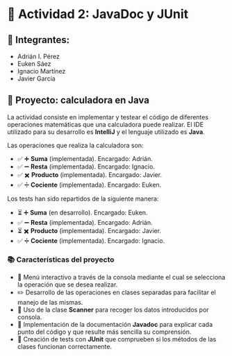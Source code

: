 # 📎 Actividad 2: JavaDoc y JUnit

## 👥 Integrantes:
<ul>
    <li>Adrián I. Pérez</li>
    <li>Euken Sáez</li>
    <li>Ignacio Martínez</li>
    <li>Javier García</li>
</ul>

## 📜 Proyecto: calculadora en Java

La actividad consiste en implementar y testear el código de diferentes operaciones matemáticas que una calculadora puede realizar. El IDE utilizado para su desarrollo es **IntelliJ** y el lenguaje utilizado es **Java**.

Las operaciones que realiza la calculadora son:
- ✅ ➕ **Suma** (implementada). Encargado: Adrián.
- ✅ ➖ **Resta** (implementada). Encargado: Ignacio.
- ✅ ✖️ **Producto** (implementada). Encargado: Javier.
- ✅ ➗ **Cociente** (implementada). Encargado: Euken.

Los tests han sido repartidos de la siguiente manera:
- ⏳ ➕ **Suma** (en desarrollo). Encargado: Euken.
- ✅ ➖ **Resta** (implementada). Encargado: Adrián.
- ⏳ ✖️ **Producto** (implementada). Encargado: Javier.
- ✅ ➗ **Cociente** (implementada). Encargado: Ignacio.

### 📚 Características del proyecto
- 📔 Menú interactivo a través de la consola mediante el cual se selecciona la operación que se desea realizar.
- ✏️ Desarrollo de las operaciones en clases separadas para facilitar el manejo de las mismas.
- 📠 Uso de la clase **Scanner** para recoger los datos introducidos por consola.
- 📕 Implementación de la documentación **Javadoc** para explicar cada punto del código y que resulte más sencilla su comprensión.
- 🔎 Creación de tests con **JUnit** que comprueben si los métodos de las clases funcionan correctamente.

